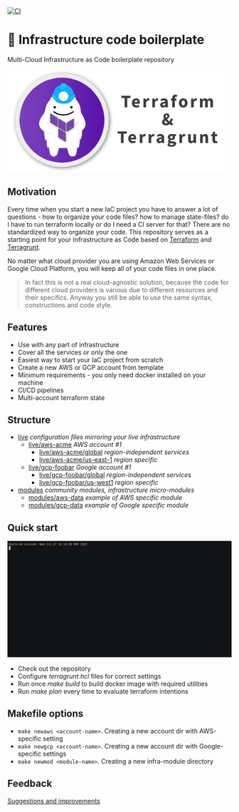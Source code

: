 [![CI](https://github.com/repconn/infracode-boilerplate/actions/workflows/CI.yml/badge.svg?branch=master)](https://github.com/repconn/infracode-boilerplate/actions/workflows/CI.yml)

# 🧱 Infrastructure code boilerplate

Multi-Cloud Infrastructure as Code boilerplate repository

![](_assets/logo.png)


## Motivation

Every time when you start a new IaC project you have to answer a lot of
questions - how to organize your code files? how to manage state-files?
do I have to run terraform locally or do I need a CI server for that?
There are no standardized way to organize your code.
This repository serves as a starting point for your Infrastructure as Code
based on [Terraform](https://terraform.io) and [Terragrunt](https://terragrunt.gruntwork.io/).

No matter what cloud provider you are using Amazon Web Services or Google Cloud Platform,
you will keep all of your code files in one place.

> In fact this is not a real cloud-agnostic solution,
because the code for different cloud providers is various due to different
resources and their specifics. Anyway you still be able to use the same syntax,
constructions and code style.


## Features

* Use with any part of infrastructure
* Cover all the services or only the one
* Easiest way to start your IaC project from scratch
* Create a new AWS or GCP account from template
* Minimum requirements - you only need docker installed on your machine
* CI/CD pipelines
* Multi-account terraform state


## Structure

* [live](live/README.md) *configuration files mirroring your live infrastructure*
    * [live/aws-acme](live/aws-acme/README.md) *AWS account #1*
        * [live/aws-acme/global](live/aws-acme/global/README.md) *region-independent services*
        * [live/aws-acme/us-east-1](live/aws-acme/us-east-1/README.md) *region specific*
    * [live/gcp-foobar](#nonexistent) *Google account #1*
        * [live/gcp-foobar/global](#nonexistent) *region-independent services*
        * [live/gcp-foobar/us-west1](#nonexistent) *region specific*
* [modules](modules/README.md) *community modules, infrastructure micro-modules*
    * [modules/aws-data](modules/aws-data/README.md) *example of AWS specific module*
    * [modules/gcp-data](#nonexistent) *example of Google specific module*


## Quick start

![](_assets/demo.gif)

* Check out the repository
* Configure *terragrunt.hcl* files for correct settings
* Run once *make build* to build docker image with required utilities
* Run *make plan* every time to evaluate terraform intentions


## Makefile options

* `make newaws <account-name>`. Creating a new account dir with AWS-specific setting
* `make newgcp <account-name>`. Creating a new account dir with Google-specific settings
* `make newmod <module-name>`. Creating a new infra-module directory


## Feedback

[Suggestions and improvements](https://github.com/repconn/iac-bootstrap/issues)
